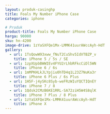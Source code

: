```yaml
---
layout: produk-casinghp
title: Foals My Number iPhone Case
categories: iphone

# Produk
product-title: Foals My Number iPhone Case
harga: 90000
sku: hn-4200
image-drive: 1zYaSXFQe1Mx-LMMK41uurAWccAyh-HdT
gallery:
  - url: 1TsQowW93xww_fNuT2CuShv5IdVTBZP_v
    title: iPhone 5 / 5s / SE
  - url: 1zpXUpbBWWIEv4FYU2rLhbRFkcCiDl5WN
    title: iPhone 6 / 6s
  - url: 1mMPKHLkJLYpjiu0hTD4q1L23Z7NuKa3r
    title: iPhone 6 Plus / 6s Plus
  - url: 1H5F-j4ySKc8Syb-weFRzWIuYQCTIQnEY
    title: iPhone 7 / 8
  - url: 1Qdsk2CMzB6KE1RRL-SA72ziH5W4S8qlK
    title: iPhone 7 Plus / 8 Plus
  - url: 1zYaSXFQe1Mx-LMMK41uurAWccAyh-HdT
    title: iPhone X
---
```

